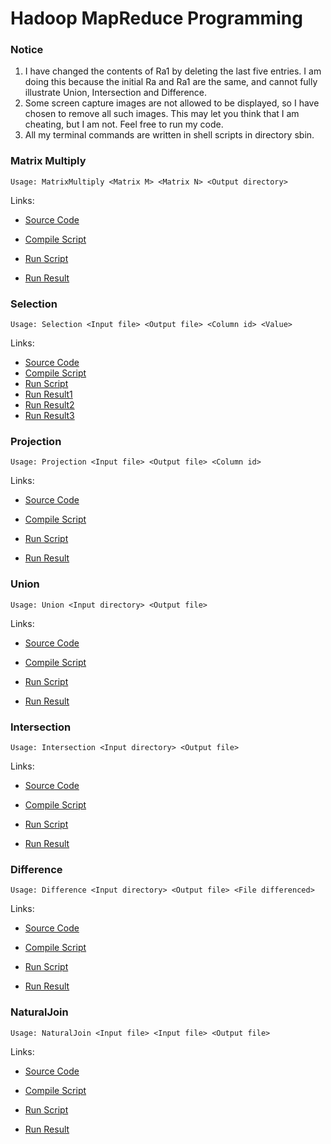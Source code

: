 # Hadoop MapReduce Programming

### Notice

1. I have changed the contents of Ra1 by deleting the last five entries. I am doing this because the initial Ra and Ra1 are the same, and cannot fully illustrate Union, Intersection and Difference.
2. Some screen capture images are not allowed to be displayed, so I have chosen to remove all such images. This may let you think that I am cheating, but I am not. Feel free to run my code.
3. All my terminal commands are written in shell scripts in directory sbin.

### Matrix Multiply

```shell
Usage: MatrixMultiply <Matrix M> <Matrix N> <Output directory>
```

Links:

- [Source Code](https://github.com/PerseusW/Hadoop/blob/master/171860611-王麦迪-作业4/code/MatrixMultiply.java)
- [Compile Script](https://github.com/PerseusW/Hadoop/blob/master/171860611-王麦迪-作业4/sbin/compileMatrixMultiply.sh)
- [Run Script](https://github.com/PerseusW/Hadoop/blob/master/171860611-王麦迪-作业4/sbin/runMatrixMultiply.sh)

- [Run Result](https://github.com/PerseusW/Hadoop/blob/master/171860611-王麦迪-作业4/ans/MatrixMultiply)

### Selection

```shell
Usage: Selection <Input file> <Output file> <Column id> <Value>
```

Links:

- [Source Code](https://github.com/PerseusW/Hadoop/blob/master/171860611-王麦迪-作业4/code/Selection.java)
- [Compile Script](https://github.com/PerseusW/Hadoop/blob/master/171860611-王麦迪-作业4/sbin/compileSelection.sh)
- [Run Script](https://github.com/PerseusW/Hadoop/blob/master/171860611-王麦迪-作业4/sbin/runSelection.sh)
- [Run Result1](https://github.com/PerseusW/Hadoop/blob/master/171860611-王麦迪-作业4/ans/Selection1)
- [Run Result2](https://github.com/PerseusW/Hadoop/blob/master/171860611-王麦迪-作业4/ans/Selection2)
- [Run Result3](https://github.com/PerseusW/Hadoop/blob/master/171860611-王麦迪-作业4/ans/Selection3)

### Projection

```shell
Usage: Projection <Input file> <Output file> <Column id>
```

Links:

- [Source Code](https://github.com/PerseusW/Hadoop/blob/master/171860611-王麦迪-作业4/code/Projection.java)
- [Compile Script](https://github.com/PerseusW/Hadoop/blob/master/171860611-王麦迪-作业4/sbin/compileProjection.sh)
- [Run Script](https://github.com/PerseusW/Hadoop/blob/master/171860611-王麦迪-作业4/sbin/runProjection.sh)

- [Run Result](https://github.com/PerseusW/Hadoop/blob/master/171860611-王麦迪-作业4/ans/Projection)

### Union

```shell
Usage: Union <Input directory> <Output file>
```

Links:

- [Source Code](https://github.com/PerseusW/Hadoop/blob/master/171860611-王麦迪-作业4/code/Union.java)
- [Compile Script](https://github.com/PerseusW/Hadoop/blob/master/171860611-王麦迪-作业4/sbin/compileUnion.sh)
- [Run Script](https://github.com/PerseusW/Hadoop/blob/master/171860611-王麦迪-作业4/sbin/runUnion.sh)

- [Run Result](https://github.com/PerseusW/Hadoop/blob/master/171860611-王麦迪-作业4/ans/Union)

### Intersection

```shell
Usage: Intersection <Input directory> <Output file>
```

Links:

- [Source Code](https://github.com/PerseusW/Hadoop/blob/master/171860611-王麦迪-作业4/code/Intersection.java)
- [Compile Script](https://github.com/PerseusW/Hadoop/blob/master/171860611-王麦迪-作业4/sbin/compileIntersection.sh)
- [Run Script](https://github.com/PerseusW/Hadoop/blob/master/171860611-王麦迪-作业4/sbin/runIntersection.sh)

- [Run Result](https://github.com/PerseusW/Hadoop/blob/master/171860611-王麦迪-作业4/ans/Intersection)

### Difference

```shell
Usage: Difference <Input directory> <Output file> <File differenced>
```

Links:

- [Source Code](https://github.com/PerseusW/Hadoop/blob/master/171860611-王麦迪-作业4/code/Difference.java)
- [Compile Script](https://github.com/PerseusW/Hadoop/blob/master/171860611-王麦迪-作业4/sbin/compileDifference.sh)
- [Run Script](https://github.com/PerseusW/Hadoop/blob/master/171860611-王麦迪-作业4/sbin/runDifference.sh)

- [Run Result](https://github.com/PerseusW/Hadoop/blob/master/171860611-王麦迪-作业4/ans/Difference)

### NaturalJoin

```shell
Usage: NaturalJoin <Input file> <Input file> <Output file>
```

Links:

- [Source Code](https://github.com/PerseusW/Hadoop/blob/master/171860611-王麦迪-作业4/code/NaturalJoin.java)
- [Compile Script](https://github.com/PerseusW/Hadoop/blob/master/171860611-王麦迪-作业4/sbin/compileNaturalJoin.sh)
- [Run Script](https://github.com/PerseusW/Hadoop/blob/master/171860611-王麦迪-作业4/sbin/runNaturalJoin.sh)

- [Run Result](https://github.com/PerseusW/Hadoop/blob/master/171860611-王麦迪-作业4/ans/NaturalJoin)